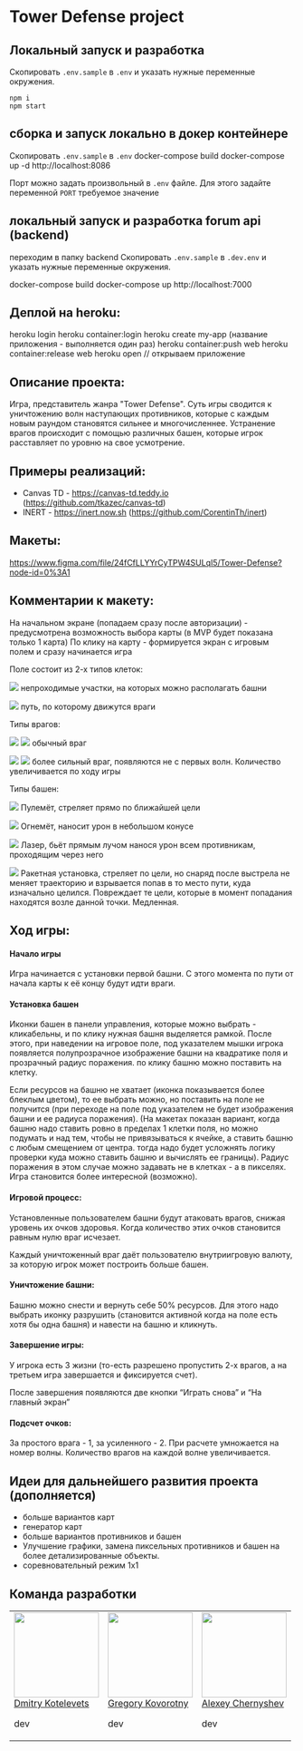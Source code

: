 # Tower Defense project

## Локальный запуск и разработка

Скопировать `.env.sample` в `.env` и указать нужные переменные окружения.

```
npm i
npm start
```

## сборка и запуск локально в докер контейнере

Скопировать `.env.sample` в `.env`
docker-compose build
docker-compose up -d
http://localhost:8086

Порт можно задать произвольный в `.env` файле.
Для этого задайте переменной `PORT` требуемое значение

## локальный запуск и разработка forum api (backend)

переходим в папку backend
Скопировать `.env.sample` в `.dev.env` и указать нужные переменные окружения.

docker-compose build
docker-compose up
http://localhost:7000

## Деплой на heroku:

heroku login
heroku container:login
heroku create my-app (название приложения - выполняется один раз)
heroku container:push web
heroku container:release web
heroku open // открываем приложение

## Описание проекта:

Игра, представитель жанра "Tower Defense". Суть игры сводится к уничтожению волн наступающих противников, которые с каждым новым раундом становятся сильнее и многочисленнее. Устранение врагов происходит с помощью различных башен, которые игрок расставляет по уровню на свое усмотрение.

## Примеры реализаций:

- Canvas TD - https://canvas-td.teddy.io (https://github.com/tkazec/canvas-td)
- INERT - https://inert.now.sh (https://github.com/CorentinTh/inert)

## Макеты:

https://www.figma.com/file/24fCfLLYYrCyTPW4SULqI5/Tower-Defense?node-id=0%3A1

## Комментарии к макету:

На начальном экране (попадаем сразу после авторизации) - предусмотрена возможность выбора карты (в MVP будет показана только 1 карта)
По клику на карту - формируется экран с игровым полем и сразу начинается игра

Поле состоит из 2-х типов клеток:

![](https://sun9-17.userapi.com/impg/_HFIpEzWQCuml4iIJWSLATr_6OSi1egN__WTvg/JZNeUiW6Qw0.jpg?size=50x50&quality=96&sign=5b29ac9c1448691f037c9df4b9e37954&type=album) непроходимые участки, на которых можно располагать башни

![](https://sun9-59.userapi.com/impg/3hEiG0IBHkmFOca4GBvo8WywsImAmw0Itv7McQ/qN27RfvtMno.jpg?size=50x50&quality=96&sign=a75dc214379547840d2383703f15a655&type=album) путь, по которому движутся враги

Типы врагов:

![](https://sun9-32.userapi.com/impg/URlw08NTUhVhKvAheg0Q-KeOg48OudlLnFocIw/DX_Fm9sUI98.jpg?size=50x80&quality=96&sign=736f6006f71f5eba7783fb94085c4ee4&type=album) ![](https://sun9-64.userapi.com/impg/l7bGsP-Jx8Vfki37qwI60mQmdyBkKwo324y8fw/c99l9-_eSeo.jpg?size=50x80&quality=96&sign=a7f1d2299c80aad40ebc6e2954322434&type=album) обычный враг

![](https://sun9-51.userapi.com/impg/uNgY6dvrZdiQdi3T8mI6V5-M28qtPn8UsyDCpw/OGp8jR4DI3I.jpg?size=50x80&quality=96&sign=4d174a90ced8b0a1c46d81fafb10ffcf&type=album) ![](https://sun9-23.userapi.com/impg/n0fvxyK0z1vAc2fpbRxrAfgbwMw6MoypHAASnw/RmGhBWjScWk.jpg?size=50x80&quality=96&sign=af34e88f650876a42227c0e36617c22b&type=album) более сильный враг, появляются не с первых волн. Количество увеличивается по ходу игры

Типы башен:

![](https://sun9-26.userapi.com/impg/4DAprbM0PfqjjzlE1qwKTN5B6LcytmVCOQ12Zw/GUTjSqM4XjQ.jpg?size=50x50&quality=96&sign=d0692b54804c41f16d52e44a6ab2ae5c&type=album) Пулемёт, стреляет прямо по ближайшей цели

![](https://sun9-4.userapi.com/impg/YMHdOxJ9qhPOCfG_k_4MlJHBPD0ZRS6X0HX2Hw/ktIeYD26u9c.jpg?size=50x50&quality=96&sign=6acf29997de22cfbf778547db1fb19c0&type=album) Огнемёт, наносит урон в небольшом конусе

![](https://sun9-28.userapi.com/impg/qDqdTL5Heor9ZKNrdVfFbQUVo41CjPcYC-LR5g/znfoQaRVWKM.jpg?size=50x50&quality=96&sign=eda3f4282839ede4552c5d55b201424b&type=album) Лазер, бьёт прямым лучом нанося урон всем противникам, проходящим через него

![](https://sun9-39.userapi.com/impg/oR8pvo5E0dqnp5hyrVfBnhFiWljR0pK5-XYzlA/HlaZe0q10Fc.jpg?size=50x50&quality=96&sign=5aa13a39318d71a4ad2e696aea5ced81&type=album) Ракетная установка, стреляет по цели, но снаряд после выстрела не меняет траекторию и взрывается попав в то место пути, куда изначально целился. Повреждает те цели, которые в момент попадания находятся возле данной точки. Медленная.

## Ход игры:

#### Начало игры

Игра начинается с установки первой башни. С этого момента по пути от начала карты к её концу будут идти враги.

#### Установка башен

Иконки башен в панели управления, которые можно выбрать - кликабельны, и по клику нужная башня выделяется рамкой. После этого, при наведении на игровое поле, под указателем мышки игрока появляется полупрозрачное изображение башни на квадратике поля и прозрачный радиус поражения. по клику башню можно поставить на клетку.

Если ресурсов на башню не хватает (иконка показывается более блеклым цветом), то ее выбрать можно, но поставить на поле не получится (при переходе на поле под указателем не будет изображения башни и ее радиуса поражения).
(На макетах показан вариант, когда башню надо ставить ровно в пределах 1 клетки поля, но можно подумать и над тем, чтобы не привязываться к ячейке, а ставить башню с любым смещением от центра. тогда надо будет усложнять логику проверки куда можно ставить башню и вычислять ее границы). Радиус поражения в этом случае можно задавать не в клетках - а в пикселях. Игра становится более интересной (возможно).

#### Игровой процесс:

Установленные пользователем башни будут атаковать врагов, снижая уровень их очков здоровья. Когда количество этих очков становится равным нулю враг исчезает.

Каждый уничтоженный враг даёт пользователю внутриигровую валюту, за которую игрок может построить больше башен.

#### Уничтожение башни:

Башню можно снести и вернуть себе 50% ресурсов. Для этого надо выбрать иконку разрушить (становится активной когда на поле есть хотя бы одна башня) и навести на башню и кликнуть.

#### Завершение игры:

У игрока есть 3 жизни (то-есть разрешено пропустить 2-х врагов, а на третьем игра завершается и фиксируется счет).

После завершения появляются две кнопки “Играть снова” и “На главный экран”

#### Подсчет очков:

За простого врага - 1, за усиленного - 2. При расчете умножается на номер волны.
Количество врагов на каждой волне увеличивается.

## Идеи для дальнейшего развития проекта (дополняется)

- больше вариантов карт
- генератор карт
- больше вариантов противников и башен
- Улучшение графики, замена пиксельных противников и башен на более детализированные объекты.
- соревновательный режим 1х1

## Команда разработки

<table align="center">
  <tbody>
    <tr>
      <td valign="top">
        <a href="https://github.com/Kezzeret"><img width="150" height="150" src="https://ca.slack-edge.com/TPV9DP0N4-U01BDSXHZDZ-3709aab91b77-512"></a>
        <br>
        <a href="https://github.com/Kezzeret">Dmitry Kotelevets</a>
        <br>
        <p>dev</p>
      </td>
      <td valign="top">
        <a href="https://github.com/greyforce"><img width="150" height="150" src="https://ca.slack-edge.com/TPV9DP0N4-U01B6UW0LKY-d6d64d6756ca-512"></a>
        <br>
        <a href="https://github.com/greyforce">Gregory Kovorotny</a>
        <br>
        <p>dev</p>
      </td>
      <td valign="top">
        <a href="https://github.com/Diamis"><img width="150" height="150" src="https://ca.slack-edge.com/TPV9DP0N4-U01GT4G40BZ-07a4a7c07ea8-512"></a>
        <br>
        <a href="https://github.com/Diamis">Alexey Chernyshev</a>
        <br>
        <p>dev</p>
      </td>
     </tr>
  </tbody>
</table>
